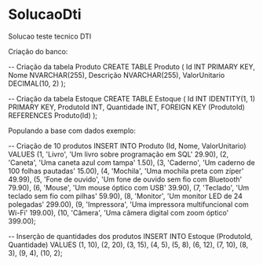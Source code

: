 # SolucaoDti

Solucao teste tecnico DTI

Criação do banco:

-- Criação da tabela Produto
CREATE TABLE Produto (
Id INT PRIMARY KEY,
Nome NVARCHAR(255),
Descrição NVARCHAR(255),
ValorUnitario DECIMAL(10, 2)
);

-- Criação da tabela Estoque
CREATE TABLE Estoque (
Id INT IDENTITY(1, 1) PRIMARY KEY,
ProdutoId INT,
Quantidade INT,
FOREIGN KEY (ProdutoId) REFERENCES Produto(Id)
);

Populando a base com dados exemplo:

-- Criação de 10 produtos
INSERT INTO Produto (Id, Nome, ValorUnitario) VALUES
(1, 'Livro', 'Um livro sobre programação em SQL' 29.90),
(2, 'Caneta', 'Uma caneta azul com tampa' 1.50),
(3, 'Caderno', 'Um caderno de 100 folhas pautadas' 15.00),
(4, 'Mochila', 'Uma mochila preta com zíper' 49.99),
(5, 'Fone de ouvido', 'Um fone de ouvido sem fio com Bluetooth' 79.90),
(6, 'Mouse', 'Um mouse óptico com USB' 39.90),
(7, 'Teclado', 'Um teclado sem fio com pilhas' 59.90),
(8, 'Monitor', 'Um monitor LED de 24 polegadas' 299.00),
(9, 'Impressora', 'Uma impressora multifuncional com Wi-Fi' 199.00),
(10, 'Câmera', 'Uma câmera digital com zoom óptico' 399.00);

-- Inserção de quantidades dos produtos
INSERT INTO Estoque (ProdutoId, Quantidade) VALUES
(1, 10),
(2, 20),
(3, 15),
(4, 5),
(5, 8),
(6, 12),
(7, 10),
(8, 3),
(9, 4),
(10, 2);
